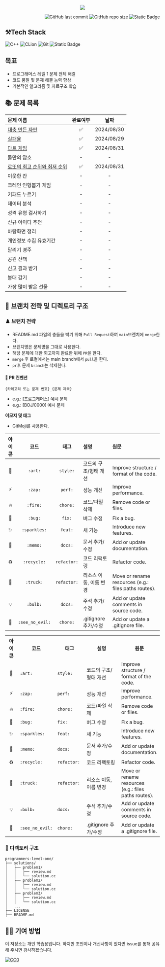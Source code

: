 <p align='center'>
    <img src=https://capsule-render.vercel.app/api?type=waving&height=210&color=gradient&text=프로그래머스%20연습문제&textBg=false&fontColor=FFFFFF&desc=레벨1&descAlign=91&descAlignY=58&descSize=30">
</p>
<div align="right">

![GitHub last commit](https://img.shields.io/github/last-commit/gobad820/programmers-level-one)
![GitHub repo size](https://img.shields.io/github/repo-size/gobad820/programmers-level-one)
![Static Badge](https://img.shields.io/badge/programmers-level_one-orange)

</div>

## ⚒️Tech Stack

![C++](https://img.shields.io/badge/C++-00599C?style=for-the-badge&logo=c%2B%2B&logoColor=white&style=flat)
![CLion](https://img.shields.io/badge/CLion-000000?style=for-the-badge&logo=clion&logoColor=white&style=flat)
![Git](https://img.shields.io/badge/Git-F05032?style=for-the-badge&logo=git&logoColor=white&style=flat)
![Static Badge](https://img.shields.io/badge/programmers-level_one-blue)

## 목표

- 프로그래머스 레벨 1 문제 전체 해결
- 코드 품질 및 문제 해결 능력 향상
- 기본적인 알고리즘 및 자료구조 학습

## 📚 문제 목록

| 문제 이름                                                                                                                                                                                                                        | 완료여부 |     날짜     |
|:-----------------------------------------------------------------------------------------------------------------------------------------------------------------------------------------------------------------------------|:----:|:----------:|
| [대충 만든 자판](https://github.com/gobad820/programmers-level-one/blob/main/solutions/%EB%8C%80%EC%B6%A9%20%EB%A7%8C%EB%93%A0%20%EC%9E%90%ED%8C%90/review.md)                                                                     |  ✅   | 2024/08/30 |
| [실패율](https://github.com/gobad820/programmers-level-one/blob/main/solutions/%EC%8B%A4%ED%8C%A8%EC%9C%A8/review.md)                                                                                                           |  ✅   | 2024/08/29 |
| [다트 게임](https://github.com/gobad820/programmers-level-one/blob/main/solutions/%EB%8B%A4%ED%8A%B8%20%EA%B2%8C%EC%9E%84/review.md)                                                                                             |  ✅   | 2024/08/31 |
| 둘만의 암호                                                                                                                                                                                                                       |  -   |     -      |
| [로또의 최고 순위와 최저 순위](https://github.com/gobad820/programmers-level-one/blob/main/solutions/%EB%A1%9C%EB%98%90%EC%9D%98%20%EC%B5%9C%EA%B3%A0%20%EC%88%9C%EC%9C%84%EC%99%80%20%EC%B5%9C%EC%A0%80%20%EC%88%9C%EC%9C%84/review.md) |  ✅   | 2024/08/31 |
| 이웃한 칸                                                                                                                                                                                                                        |  -   |     -      |
| 크레인 인형뽑기 게임                                                                                                                                                                                                                  |  -   |     -      |
| 키패드 누르기                                                                                                                                                                                                                      |  -   |     -      |
| 데이터 분석                                                                                                                                                                                                                       |  -   |     -      |
| 성격 유형 검사하기                                                                                                                                                                                                                   |  -   |     -      |
| 신규 아이디 추천                                                                                                                                                                                                                    |  -   |     -      |
| 바탕화면 정리                                                                                                                                                                                                                      |  -   |     -      |
| 개인정보 수집 유효기간                                                                                                                                                                                                                 |  -   |     -      |
| 달리기 경주                                                                                                                                                                                                                       |  -   |     -      |
| 공원 산책                                                                                                                                                                                                                        |  -   |     -      |
| 신고 결과 받기                                                                                                                                                                                                                     |  -   |     -      |
| 붕대 감기                                                                                                                                                                                                                        |  -   |     -      |
| 가장 많이 받은 선물                                                                                                                                                                                                                  |  -   |     -      |

## 🌳 브랜치 전략 및 디렉토리 구조

### ♟️ 브랜치 전략

- README.md 파일의 충돌을 박기 위해 `Pull Request`하여 `main`브랜치에 `merge`한다.
- 브랜치명은 문제명을 그대로 사용한다.
- 해당 문제에 대한 회고까지 완료한 뒤에 `PR`을 한다.
- `merge` 후 로컬에서는 main branch에서 `pull`을 한다.
- `pr`후 문제 `branch`는 삭제한다.

#### 🔖 PR 컨벤션

`{카테고리 또는 문제 번호}_{문제 제목}`

- e.g.: [프로그래머스] 예시 문제
- e.g.: [BOJ/0000] 예시 문제

**이모지 및 태그**

- GitMoji를 사용한다.

| 아이콘 | 코드 | 태그 | 설명 | 원문 |
|:---:|:---:|:---:|:---|:---|
| 🎨  | `:art:` | `style:` | 코드의 구조/형태 개선 | Improve structure / format of the code. |
| ⚡️  | `:zap:` | `perf:` | 성능 개선 | Improve performance. |
| 🔥  | `:fire:` | `chore:` | 코드/파일 삭제 | Remove code or files. |
| 🐛  | `:bug:` | `fix:` | 버그 수정 | Fix a bug. |
|  ✨  | `:sparkles:` | `feat:` | 새 기능 | Introduce new features. |
| 📝  | `:memo:` | `docs:` | 문서 추가/수정 | Add or update documentation. |
| ♻️  | `:recycle:` | `refactor:` | 코드 리팩토링 | Refactor code. |
| 🚚  | `:truck:` | `refactor:` | 리소스 이동, 이름 변경 | Move or rename resources (e.g.: files paths routes). |
| 💡  | `:bulb:` | `docs:` | 주석 추가/수정 | Add or update comments in source code. |
| 🙈  | `:see_no_evil:` | `chore:` | .gitignore 추가/수정 | Add or update a .gitignore file. |


<table>
  <tr>
    <th width="60">아이<br>콘</th>
    <th width="100">코드</th>
    <th width="100">태그</th>
    <th width="200">설명</th>
    <th>원문</th>
  </tr>
  <tr>
    <td align="center">🎨</td>
    <td><code>:art:</code></td>
    <td><code>style:</code></td>
    <td>코드의 구조/형태 개선</td>
    <td>Improve structure / format of the code.</td>
  </tr>
  <tr>
    <td align="center">⚡️</td>
    <td><code>:zap:</code></td>
    <td><code>perf:</code></td>
    <td>성능 개선</td>
    <td>Improve performance.</td>
  </tr>
  <tr>
    <td align="center">🔥</td>
    <td><code>:fire:</code></td>
    <td><code>chore:</code></td>
    <td>코드/파일 삭제</td>
    <td>Remove code or files.</td>
  </tr>
  <tr>
    <td align="center">🐛</td>
    <td><code>:bug:</code></td>
    <td><code>fix:</code></td>
    <td>버그 수정</td>
    <td>Fix a bug.</td>
  </tr>
  <tr>
    <td align="center">✨</td>
    <td><code>:sparkles:</code></td>
    <td><code>feat:</code></td>
    <td>새 기능</td>
    <td>Introduce new features.</td>
  </tr>
  <tr>
    <td align="center">📝</td>
    <td><code>:memo:</code></td>
    <td><code>docs:</code></td>
    <td>문서 추가/수정</td>
    <td>Add or update documentation.</td>
  </tr>
  <tr>
    <td align="center">♻️</td>
    <td><code>:recycle:</code></td>
    <td><code>refactor:</code></td>
    <td>코드 리팩토링</td>
    <td>Refactor code.</td>
  </tr>
  <tr>
    <td align="center">🚚</td>
    <td><code>:truck:</code></td>
    <td><code>refactor:</code></td>
    <td>리소스 이동, 이름 변경</td>
    <td>Move or rename resources (e.g.: files paths routes).</td>
  </tr>
  <tr>
    <td align="center">💡</td>
    <td><code>:bulb:</code></td>
    <td><code>docs:</code></td>
    <td>주석 추가/수정</td>
    <td>Add or update comments in source code.</td>
  </tr>
  <tr>
    <td align="center">🙈</td>
    <td><code>:see_no_evil:</code></td>
    <td><code>chore:</code></td>
    <td>.gitignore 추가/수정</td>
    <td>Add or update a .gitignore file.</td>
  </tr>
</table>

### 📂 디렉토리 구조

```
programmers-level-one/
├── solutions/
│   ├── problem1/
│   │   ├── review.md
│   │   └── solution.cc
│   ├── problem2/
│   │   ├── review.md
│   │   └── solution.cc
│   ├── problem3/
│   │   ├── review.md
│   │   └── solution.cc
│   ...
├── LICENSE
├── README.md
```

## 🙋‍♂️ 기여 방법

이 저장소는 개인 학습용입니다. 하지만 조언이나 개선사항이 있다면 issue를 통해 공유해 주시면 감사하겠습니다.

[![CC0](https://licensebuttons.net/p/zero/1.0/88x31.png)](http://creativecommons.org/publicdomain/zero/1.0/)
